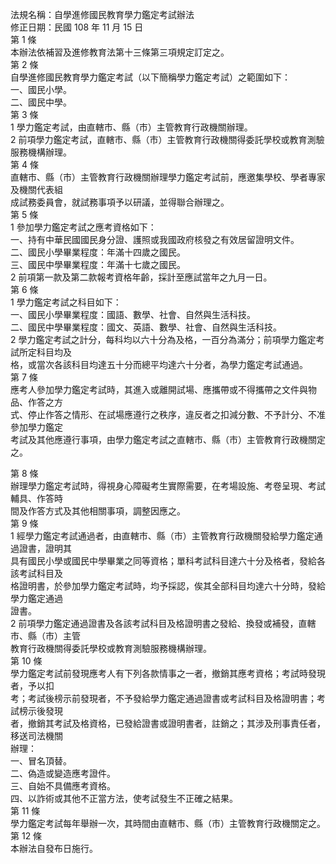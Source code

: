 法規名稱：自學進修國民教育學力鑑定考試辦法  
修正日期：民國 108 年 11 月 15 日  
第 1 條  
本辦法依補習及進修教育法第十三條第三項規定訂定之。  
第 2 條  
自學進修國民教育學力鑑定考試（以下簡稱學力鑑定考試）之範圍如下：  
一、國民小學。  
二、國民中學。  
第 3 條  
1 學力鑑定考試，由直轄市、縣（市）主管教育行政機關辦理。  
2 前項學力鑑定考試，直轄市、縣（市）主管教育行政機關得委託學校或教育測驗服務機構辦理。  
第 4 條  
直轄市、縣（市）主管教育行政機關辦理學力鑑定考試前，應邀集學校、學者專家及機關代表組  
成試務委員會，就試務事項予以研議，並得聯合辦理之。  
第 5 條  
1 參加學力鑑定考試之應考資格如下：  
一、持有中華民國國民身分證、護照或我國政府核發之有效居留證明文件。  
二、國民小學畢業程度：年滿十四歲之國民。  
三、國民中學畢業程度：年滿十七歲之國民。  
2 前項第一款及第二款報考資格年齡，採計至應試當年之九月一日。  
第 6 條  
1 學力鑑定考試之科目如下：  
一、國民小學畢業程度：國語、數學、社會、自然與生活科技。  
二、國民中學畢業程度：國文、英語、數學、社會、自然與生活科技。  
2 學力鑑定考試之計分，每科均以六十分為及格，一百分為滿分；前項學力鑑定考試所定科目均及  
格，或當次各該科目均達五十分而總平均達六十分者，為學力鑑定考試通過。  
第 7 條  
應考人參加學力鑑定考試時，其進入或離開試場、應攜帶或不得攜帶之文件與物品、作答之方  
式、停止作答之情形、在試場應遵行之秩序，違反者之扣減分數、不予計分、不准參加學力鑑定  
考試及其他應遵行事項，由學力鑑定考試之直轄市、縣（市）主管教育行政機關定之。  


第 8 條  
辦理學力鑑定考試時，得視身心障礙考生實際需要，在考場設施、考卷呈現、考試輔具、作答時  
間及作答方式及其他相關事項，調整因應之。  
第 9 條  
1 經學力鑑定考試通過者，由直轄市、縣（市）主管教育行政機關發給學力鑑定通過證書，證明其  
具有國民小學或國民中學畢業之同等資格；單科考試科目達六十分及格者，發給各該考試科目及  
格證明書，於參加學力鑑定考試時，均予採認，俟其全部科目均達六十分時，發給學力鑑定通過  
證書。  
2 前項學力鑑定通過證書及各該考試科目及格證明書之發給、換發或補發，直轄市、縣（市）主管  
教育行政機關得委託學校或教育測驗服務機構辦理。  
第 10 條  
學力鑑定考試前發現應考人有下列各款情事之一者，撤銷其應考資格；考試時發現者，予以扣  
考；考試後榜示前發現者，不予發給學力鑑定通過證書或考試科目及格證明書；考試榜示後發現  
者，撤銷其考試及格資格，已發給證書或證明書者，註銷之；其涉及刑事責任者，移送司法機關  
辦理：  
一、冒名頂替。  
二、偽造或變造應考證件。  
三、自始不具備應考資格。  
四、以詐術或其他不正當方法，使考試發生不正確之結果。  
第 11 條  
學力鑑定考試每年舉辦一次，其時間由直轄市、縣（市）主管教育行政機關定之。  
第 12 條  
本辦法自發布日施行。  


